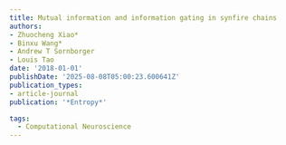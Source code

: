 ```yaml
---
title: Mutual information and information gating in synfire chains
authors:
- Zhuocheng Xiao*
- Binxu Wang*
- Andrew T Sornborger
- Louis Tao
date: '2018-01-01'
publishDate: '2025-08-08T05:00:23.600641Z'
publication_types:
- article-journal
publication: '*Entropy*'

tags:
  - Computational Neuroscience
---
```

